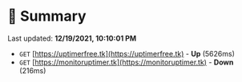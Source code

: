 # 📖 Summary
Last updated: **12/19/2021, 10:10:01 PM**

- `GET` [https://uptimerfree.tk](https://uptimerfree.tk) - **Up** (5626ms)
- `GET` [https://monitoruptimer.tk](https://monitoruptimer.tk) - **Down** (216ms)
